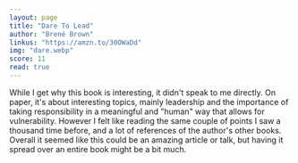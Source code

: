 ```yaml
---
layout: page
title: "Dare To Lead"
author: "Brené Brown"
linkus: "https://amzn.to/30OWaDd"
img: "dare.webp"
score: 11
read: true
---
```


While I get why this book is interesting, it didn't speak to me directly. On paper, it's about interesting topics, mainly  leadership and the importance of taking responsibility in a meaningful and "human" way that allows for vulnerability. However I felt like reading the same couple of points I saw a thousand time before, and a lot of references of the author's other books. Overall it seemed like this could be an amazing article or talk, but having it spread over an entire book might be a bit much.
